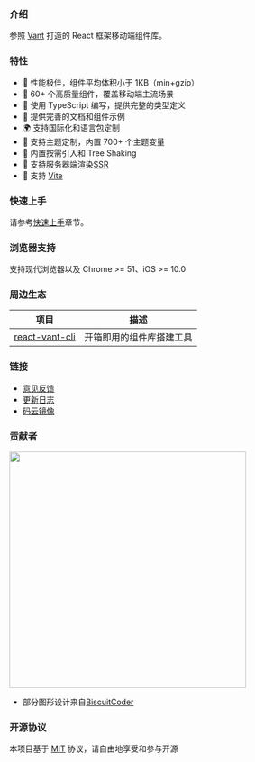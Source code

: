 ### 介绍

参照 [Vant](https://vant-contrib.gitee.io/vant) 打造的 React 框架移动端组件库。

### 特性

- 🚀 性能极佳，组件平均体积小于 1KB（min+gzip）
- 🚀 60+ 个高质量组件，覆盖移动端主流场景
- 💪 使用 TypeScript 编写，提供完整的类型定义
- 📖 提供完善的文档和组件示例
- 🌍 支持国际化和语言包定制
- 🍭 支持主题定制，内置 700+ 个主题变量
- 🍭 内置按需引入和 Tree Shaking
- 🍭 支持服务器端渲染[SSR](https://github.com/3lang3/react-vant-template/tree/main/template/nextjs)
- 🍭 支持 [Vite](https://github.com/3lang3/react-vant-template/tree/main/template/vite)

### 快速上手

请参考[快速上手](#/zh-CN/quickstart)章节。

### 浏览器支持

支持现代浏览器以及 Chrome >= 51、iOS >= 10.0

### 周边生态

| 项目 | 描述 |
| --- | --- |
| [react-vant-cli](https://github.com/3lang3/react-vant/tree/main/packages/react-vant-cli) | 开箱即用的组件库搭建工具 |

### 链接

- [意见反馈](https://github.com/3lang3/react-vant/issues)
- [更新日志](#/zh-CN/changelog)
- [码云镜像](https://lang3.gitee.io/react-vant/#/zh-CN/)

### 贡献者

<a href="https://github.com/3lang3/react-vant/graphs/contributors">
  <img style="width: 420px;"  src="https://contrib.rocks/image?repo=3lang3/react-vant"/>
</a>

- 部分图形设计来自[BiscuitCoder](https://biscuitcoder.github.io)

### 开源协议

本项目基于 [MIT](https://zh.wikipedia.org/wiki/MIT%E8%A8%B1%E5%8F%AF%E8%AD%89) 协议，请自由地享受和参与开源
